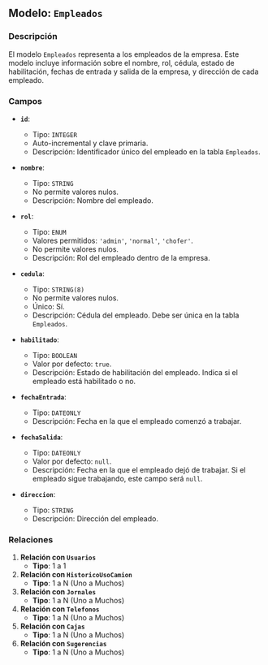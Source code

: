 ## Modelo: `Empleados`

### Descripción

El modelo `Empleados` representa a los empleados de la empresa. Este modelo incluye información sobre el nombre, rol, cédula, estado de habilitación, fechas de entrada y salida de la empresa, y dirección de cada empleado.

### Campos

-   **`id`**:

    -   Tipo: `INTEGER`
    -   Auto-incremental y clave primaria.
    -   Descripción: Identificador único del empleado en la tabla `Empleados`.

-   **`nombre`**:

    -   Tipo: `STRING`
    -   No permite valores nulos.
    -   Descripción: Nombre del empleado.

-   **`rol`**:

    -   Tipo: `ENUM`
    -   Valores permitidos: `'admin'`, `'normal'`, `'chofer'`.
    -   No permite valores nulos.
    -   Descripción: Rol del empleado dentro de la empresa.

-   **`cedula`**:

    -   Tipo: `STRING(8)`
    -   No permite valores nulos.
    -   Único: Sí.
    -   Descripción: Cédula del empleado. Debe ser única en la tabla `Empleados`.

-   **`habilitado`**:

    -   Tipo: `BOOLEAN`
    -   Valor por defecto: `true`.
    -   Descripción: Estado de habilitación del empleado. Indica si el empleado está habilitado o no.

-   **`fechaEntrada`**:

    -   Tipo: `DATEONLY`
    -   Descripción: Fecha en la que el empleado comenzó a trabajar.

-   **`fechaSalida`**:

    -   Tipo: `DATEONLY`
    -   Valor por defecto: `null`.
    -   Descripción: Fecha en la que el empleado dejó de trabajar. Si el empleado sigue trabajando, este campo será `null`.

-   **`direccion`**:

    -   Tipo: `STRING`
    -   Descripción: Dirección del empleado.

### Relaciones

1.  **Relación con `Usuarios`**
    -   **Tipo**: 1 a 1
2.  **Relación con `HistoricoUsoCamion`**
    -   **Tipo**: 1 a N (Uno a Muchos)
3.  **Relación con `Jornales`**
    -   **Tipo**: 1 a N (Uno a Muchos)
4.  **Relación con `Telefonos`**
    -   **Tipo**: 1 a N (Uno a Muchos)
5.  **Relación con `Cajas`**
    -   **Tipo**: 1 a N (Uno a Muchos)
6.  **Relación con `Sugerencias`**
    -   **Tipo**: 1 a N (Uno a Muchos)
